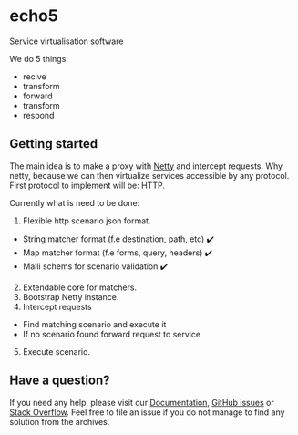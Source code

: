 # echo5
Service virtualisation software

We do 5 things:

- recive
- transform
- forward
- transform
- respond

## Getting started

The main idea is to make a proxy with [Netty](https://netty.io/) and intercept requests.
Why netty, because we can then virtualize services accessible by any protocol.
First protocol to implement will be: HTTP.

Currently what is need to be done:

1. Flexible http scenario json format.
  * String matcher format (f.e destination, path, etc) :heavy_check_mark:
  * Map matcher format (f.e forms, query, headers) :heavy_check_mark:
  * Malli schems for scenario validation :heavy_check_mark:
2. Extendable core for matchers.
3. Bootstrap Netty instance.
4. Intercept requests
  * Find matching scenario and execute it
  * If no scenario found forward request to service
5. Execute scenario.


## Have a question?

If you need any help, please visit our [Documentation][], [GitHub issues][] or [Stack Overflow][]. Feel free to file an issue if you do not manage to find any solution from the archives.

[GitHub issues]: https://github.com/smogstate/echo5/issues?q=is%3Aissue+label%3Aquestion+
[Stack Overflow]: http://stackoverflow.com/questions/tagged/echo5
[Documentation]: https://github.com/smogstate/echo5/blob/master/doc/intro.md
